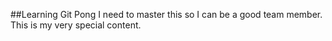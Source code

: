 ##Learning Git Pong
I need to master this so I can be a good team member.
This is my very special content.
